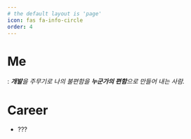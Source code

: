 ```yaml
---
# the default layout is 'page'
icon: fas fa-info-circle
order: 4
---
```


<!-- >_**개발**을 주무기로 나의 불편함을 **누군가의 편함**으로 만들어 내는 사람._
{:.prompt-info} -->

# Me
: _**개발**을 주무기로 나의 불편함을 **누군가의 편함**으로 만들어 내는 사람._

# Career
- ??? 